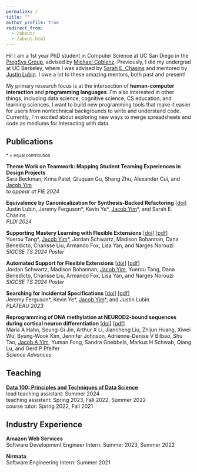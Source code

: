 ```yaml
---
permalink: /
title: ""
author_profile: true
redirect_from: 
  - /about/
  - /about.html
---
```


Hi! I am a 1st year PhD student in Computer Science at UC San Diego in the [ProgSys Group](https://cseweb.ucsd.edu/groups/progsys/), advised by [Michael Coblenz](https://cseweb.ucsd.edu/~mcoblenz/). Previously, I did my undergrad at UC Berkeley, where I was advised by [Sarah E. Chasins](https://schasins.com/) and mentored by [Justin Lubin](https://jlubin.net/).  I owe a lot to these amazing mentors, both past and present!

My primary research focus is at the intersection of **human-computer interaction** and **programming languages**. I'm also interested in other things, including data science, cognitive science, CS education, and learning sciences. I want to build new programming tools that make it easier for users from nontechnical backgrounds to write and understand code. Currently, I'm excited about exploring new ways to merge spreadsheets and code as mediums for interacting with data.

## Publications
<sup>\* = equal contribution</sup>

__Theme Work on Teamwork: Mapping Student Teaming Experiences in Design Projects__ \
Sara Beckman, Krina Patel, Qiuquan Gu, Shang Zhu, Alexander Cui, and <ins>Jacob Yim</ins> \
*to appear at FIE 2024*

__Equivalence by Canonicalization for Synthesis-Backed Refactoring__ [[doi](https://doi.org/10.1145/3656453)] \
Justin Lubin, Jeremy Ferguson\*, Kevin Ye\*, <ins>Jacob Yim</ins>\*, and Sarah E. Chasins \
*PLDI 2024*

__Supporting Mastery Learning with Flexible Extensions__ [[doi](https://doi.org/10.1145/3626253.3635615)] [[pdf](../files/mastery-learning-flextensions.pdf)] \
Yuerou Tang\*, <ins>Jacob Yim</ins>\*, Jordan Schwartz, Madison Bohannan, Dana Benedicto, Charisse Liu, Armando Fox, Lisa Yan, and Narges Norouzi \
*SIGCSE TS 2024 Poster*

__Automated Support for Flexible Extensions__ [[doi](https://doi.org/10.1145/3626253.3635628)] [[pdf](../files/automated-support-flextensions.pdf)] \
Jordan Schwartz, Madison Bohannan, <ins>Jacob Yim</ins>, Yuerou Tang, Dana Benedicto, Charisse Liu, Armando Fox, Lisa Yan, and Narges Norouzi \
*SIGCSE TS 2024 Poster*

__Searching for Incidental Specifications__ [[doi](https://doi.org/10.1184/R1/22277332.v1)] [[pdf](../files/incidental-specifications.pdf)] \
Jeremy Ferguson\*, Kevin Ye\*, <ins>Jacob Yim</ins>\*, and Justin Lubin \
*PLATEAU 2023*

__Reprogramming of DNA methylation at NEUROD2-bound sequences during cortical neuron differentiation__ [[doi](https://doi.org/10.1126/sciadv.aax0080)] [[pdf](https://www.science.org/doi/pdf/10.1126/sciadv.aax0080)] \
Maria A Hahn, Seung-Gi Jin, Arthur X Li, Jiancheng Liu, Zhijun Huang, Xiwei Wu, Byung-Wook Kim, Jennifer Johnson, Adrienne-Denise V Bilbao, Shu Tao, <ins>Jacob A Yim</ins>, Yuman Fong, Sandra Goebbels, Markus H Schwab, Qiang Lu, and Gerd P Pfeifer \
*Science Advances*

## Teaching
[__Data 100: Principles and Techniques of Data Science__](https://ds100.org) \
lead teaching assistant: Summer 2024 \
teaching assistant: Spring 2023, Fall 2022, Summer 2022 \
course tutor: Spring 2022, Fall 2021

## Industry Experience
__Amazon Web Services__ \
Software Development Engineer Intern: Summer 2023, Summer 2022

__Nirmata__ \
Software Engineering Intern: Summer 2021